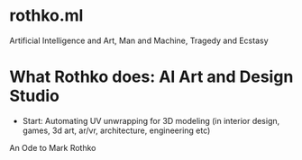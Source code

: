 # rothko.ml
Artificial Intelligence and Art, Man and Machine, Tragedy and Ecstasy

# What Rothko does: AI Art and Design Studio
 - Start: Automating UV unwrapping for 3D modeling (in interior design, games, 3d art, ar/vr, architecture, engineering etc)

An Ode to Mark Rothko 
